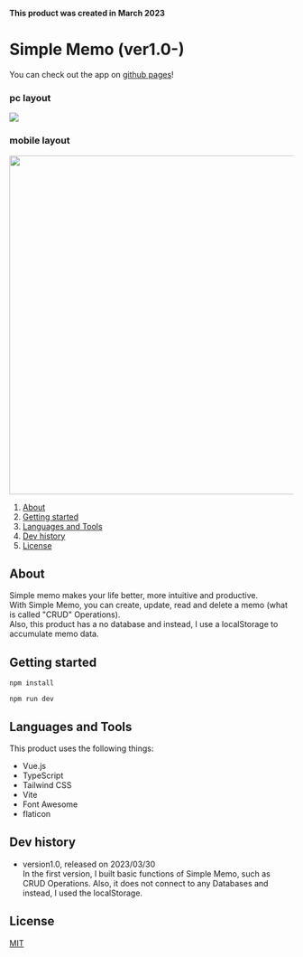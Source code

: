 **This product was created in March 2023**

# Simple Memo (ver1.0-)

You can check out the app on [github pages](https://seiya-tagami.github.io/Simple-Memo/)!

### pc layout
<img src="https://user-images.githubusercontent.com/107479598/228778761-534597e8-c04c-495a-a048-d52cb4c52880.png"/>

### mobile layout
<img src="https://user-images.githubusercontent.com/107479598/228795463-802a8242-56e8-45cb-b845-7b226f8c009d.png" height="600"/>


1. [About](#About)
1. [Getting started](#Getting%20started)
1. [Languages and Tools](#Languages%20and%20Tools)
1. [Dev history](#Dev%20history)
1. [License](#License)

## About

Simple memo makes your life better, more intuitive and productive.  
With Simple Memo, you can create, update, read and delete a memo (what is called "CRUD" Operations).  
Also, this product has a no database and instead, I use a localStorage to accumulate memo data.

## Getting started

```
npm install
```
```
npm run dev
```

## Languages and Tools

This product uses the following things:
- Vue.js
- TypeScript
- Tailwind CSS
- Vite
- Font Awesome
- flaticon

## Dev history
- version1.0, released on 2023/03/30  
In the first version, I built basic functions of Simple Memo, such as CRUD Operations. Also, it does not connect to any Databases and instead, I used the localStorage. 
## License

[MIT](https://choosealicense.com/licenses/mit/)
